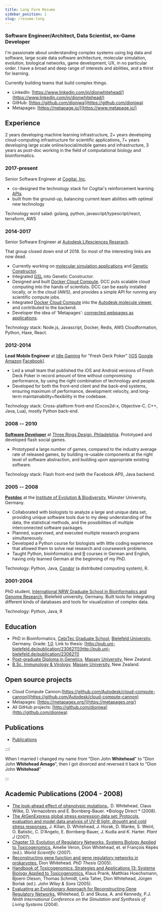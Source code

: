 ```yaml
---
title: Long Form Resume
sidebar_position: 1
slug: /resume-long
---
```




### Software Engineer/Architect, Data Scientist, ex-Game Developer


I'm passionate about understanding complex systems using big data and software, large scale data software architecture, molecular simulation, evolution, biological networks, game development, UX, in no particular order. I have a broad and deep range of interests and abilities, and a thirst for learning.


Currently building teams that build complex things.

- LinkedIn: [https://www.linkedin.com/in/dionwhitehead/](https://www.linkedin.com/in/dionwhitehead/)
- GitHub: [https://github.com/dionjwa](https://github.com/dionjwa)
- Metapages: [https://metapage.io/](https://www.metapage.io/)

## Experience


2 years developing machine learning infrastructure, 2+ years developing cloud-computing infrastructure for scientific applications, 7+ years developing large scale online/social/mobile games and infrastructure, 3 years as post-doc working in the field of computational biology and bioinformatics.


### 2017-present


Senior Software Engineer at [Cogitai, Inc](https://www.cogitai.com//).

- co-designed the technology stack for Cogitai's reinforcement learning [APIs](https://continua.cogitai.com/).
- built from the ground-up, balancing current team abilities with optimal new technology

Technology word salad: golang, python, javascript/typescript/react, terraform, AWS


### 2014-2017


Senior Software Engineer at [Autodesk Lifesciences Reserach](https://autodeskresearch.com/groups/lifesciences).


That group closed down end of 2018. So most of the interesting links are now dead.

- Currently working on [molecular simulation applications](https://github.com/Autodesk/molecular-simulation-tools/) and [Genetic Constructor](https://www.autodeskresearch.com/publications/genetic-constructor-online-dna-design-platform).
- Integrated [GSL](https://autodeskresearch.com/blog/genetic-constructor-and-gsl-best-both-worlds) into Genetic Constructor.
- Designed and built [Docker Cloud Compute](https://github.com/dionjwa/docker-cloud-compute). DCC puts scalable cloud computing into the hands of scientists. DCC can be easily installed locally, or in the cloud (AWS), and provides a simple API for running any scientific compute jobs.
- Integrated [Docker Cloud Compute](https://github.com/Autodesk/cloud-compute-cannon) into the [Autodesk molecule viewer](https://autodeskresearch.com/projects/molecule-viewer), and contributed to the backend.
- Developer the idea of 'Metapages': [connected webpages as applications](https://metapages.org/).

Technology stack: Node.js, Javascript, Docker, Redis, AWS Cloudformation, Python, Haxe, React.


### 2012-2014


**Lead Mobile Engineer** at [Idle Gaming](http://idle-gaming.com/) for "Fresh Deck Poker" [[iOS](https://itunes.apple.com/us/app/fresh-deck-poker-live-texas/id536381662?mt=8) [Google](https://play.google.com/store/apps/details?id=com.idlegames.eldorado&hl=en) [Amazon](http://www.amazon.com/Idle-Games-Poker-Fresh-Deck/dp/B00D31EAJ0) [Facebook](https://apps.facebook.com/freshdeckpoker/?kt_type=fbPage)].

- Led a small team that published the iOS and Android versions of Fresh Deck Poker in record amount of time without compromising performance, by using the right combination of technology and people.
- Developed for both the front-end client and the back-end systems, ensuring maximum of performance, development velocity, and long-term maintainability+flexibility in the codebase.

Technology stack: Cross-platform front-end (Cocos2d-x, Objective-C, C++, Java, Lua), mostly Python back-end.


### 2008 -- 2010


[**Software Developer**](https://web.archive.org/web/20100408050459/http://www.threerings.net/about/crew.html) at [Three Rings Design, Philadelphia](https://en.wikipedia.org/wiki/Three_Rings_Design). Prototyped and developed flash social games.

- Prototyped a large number of games, compared to the industry average rate of released games, by building re-usable components at the right level of software abstraction, and building upon appropriate existing software.

Technology stack: Flash front-end (with the Facebook API), Java backend.


### 2005 -- 2008


[**Postdoc**](http://www.bornberglab.org/people/whitehead) at the [Institute of Evolution & Biodiversity](http://ieb.uni-muenster.de/bioinf), Münster University, Germany.

- Collaborated with biologists to analyze a large and unique data set, providing unique software tools due to my deep understanding of the data, the statistical methods, and the possibilities of multiple interconnected software packages.
- Planned, supervised, and executed multiple research programs simultaneously.
- Developed a Python course for biologists with little coding experience that allowed them to solve real research and coursework problems.
- Taught Python, bioinformatics and [R](http://www.r-project.org/) courses in German and English, having only learned German at the beginning of my PhD.

Technology: Python, Java, [Condor](http://research.cs.wisc.edu/htcondor/) (a distributed computing system), R.


### 2001-2004


PhD student, [International NRW Graduate School in Bioinformatics and Genome Research](http://www.cebitec.uni-bielefeld.de/index.php/graduate-programs), Bielefeld university, Germany. Built tools for integrating different kinds of databases and tools for visualization of complex data.


Technology: Python, Java, R


## Education

- PhD in Bioinformatics, [CebiTec Graduate School](http://www.techfak.uni-bielefeld.de/web/Studies/Studyprograms/doctoralProgramBIG), [Bielefeld University](http://www.uni-bielefeld.de/), Germany. Grade: [1.0](http://en.wikipedia.org/wiki/Academic_grading_in_Germany). Link to thesis: [http://pub.uni-bielefeld.de/publication/2306211](http://pub.uni-bielefeld.de/publication/2306211)
- [Post-graduate Diploma in Genetics](http://www.massey.ac.nz/massey/learning/colleges/college-of-sciences/research/fundamental-sciences-research/genetics-genomics-evolution/genetics-genomics-evolution_home.cfm), [Massey University](http://www.massey.ac.nz/%E2%80%8E), New Zealand.
- [B.Sc. Immunology & Virology](http://medlab-school.massey.ac.nz/course_bmlsc.html), [Massey University](http://www.massey.ac.nz/%E2%80%8E), New Zealand.

## Open source projects

- Cloud Compute Cannon:[https://github.com/Autodesk/cloud-compute-cannon](https://github.com/Autodesk/cloud-compute-cannon)
- Metapages: [https://metapages.org/](https://metapages.org/)
- All GitHub projects: [http://github.com/dionjwa](http://github.com/dionjwa)

## Publications

- [Publications](/docs/publications)

:::❕

When I married I changed my name from "Dion John **Whitehead**" to "Dion John **Whitehead Amago**", then I got divorced and reversed it back to "Dion John **Whitehead**" 

:::




## Academic Publications (2004 - 2008)

- [The look-ahead effect of phenotypic mutations.](https://www.ncbi.nlm.nih.gov/pmc/articles/PMC2423361/). D. Whitehead, Claus Wilke, D. Vernazobres
and E. Bornberg-Bauer. *Biology Direct * (2008).
- [The AtGenExpress global stress expression data set: Protocols, evaluation and model data analysis of UV-B light, drought and cold stress responses.](http://www.blackwell-synergy.com/doi/abs/10.1111/j.1365-313X.2007.03052.x) J. Kilian, D. Whitehead, J. Horak, D.
Wanke, S. Weinl, O. Batistic, C. D'Angelo, E. Bornberg-Bauer, J. Kudla and K. Harter. _Plant J_ (2007).
- [Chapter 13: Evolution of Regulatory Networks, Systems Biology Applied to Toxicogenomics.](http://www.worldscibooks.com/lifesci/6459.html) Amelie Veron, Dion Whitehead, et. el François Képès (ed.). _World Scientific_ (2007).
- [Reconstructing gene function and gene regulatory networks in prokaryotes.](http://bieson.ub.uni-bielefeld.de/volltexte/2005/792) Dion Whitehead. _PhD Thesis_ (2005).
- [Handbook of Toxicogenomics: Strategies and Applications 13: Systems Biology Applied to Toxicogenomics.](http://www3.interscience.wiley.com/cgi-bin/abstract/110575170/ABSTRACT) Klaus Prank, Matthias Hoechsmann, Bjoern Oleson, Thomas Schmidt, Leila Taher, Dion Whitehead, Jürgen Borlak (ed.). _John Wiley & Sons_ (2005).
- [Evaluating an Evolutionary Approach for Reconstructing Gene Regulatory Networks.](https://www.researchgate.net/publication/237005333_Evaluating_an_Evolutionary_Approach_for_Reconstructing_Gene_Regulatory_Networks) Whitehead, D. and Skusa, A. and Kennedy, P.J. _Ninth International Conference on the Simulation and Synthesis of Living Systems_ (2004).
